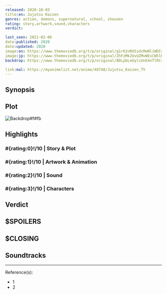 ```yaml
---
released: 2020-10-03
title:en: Jujutsu Kaisen
genres: action, demons, supernatural, school, shounen
rating: story,artwork,sound,characters
verdict:

last_seen: 2021-02-06
date:published: 2020
date:updated: 2020
image:en: https://www.themoviedb.org/t/p/original/g1rK2nRXSidcMwNliWDIroWWGTn.jpg
image:jp: https://www.themoviedb.org/t/p/original/ZhFzMk2UvUZMvWEsCW5lKXn9tN.jpg
backdrop: https://www.themoviedb.org/t/p/original/8DLpbLeUylcUnE4nTlRC4b6jzNz.jpg

link:mal: https://myanimelist.net/anime/40748/Jujutsu_Kaisen_TV
---
```



## Synopsis

## Plot

![Backdrop#f#fb](https://www.themoviedb.org/t/p/original/lthkKBLe1rX6iThgVFg22O02sJw.jpg "Source: TMDB")

## Highlights

### #{rating:0}!/10 | Story & Plot

### #{rating:1}!/10 | Artwork & Animation

### #{rating:2}!/10 | Sound

### #{rating:3}!/10 | Characters

## Verdict

## $SPOILERS

## $CLOSING

## Soundtracks

***
Reference(s):

- 1
- 2
